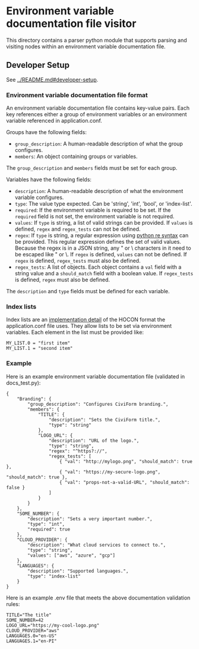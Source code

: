 # Environment variable documentation file visitor

This directory contains a parser python module that supports parsing and
visiting nodes within an environment variable documentation file.

## Developer Setup

See [../README.md#developer-setup](../README.md#developer-setup).

### Environment variable documentation file format

An environment variable documentation file contains key-value pairs. Each key
references either a group of environment variables or an environment variable
referenced in application.conf.

Groups have the following fields:

- `group_description`: A human-readable description of what the group
  configures.
- `members`: An object containing groups or variables.

The `group_description` and `members` fields must be set for each group.

Variables have the following fields:

- `description`: A human-readable description of what the environment variable
  configures.
- `type`: The value type expected. Can be 'string', 'int', 'bool', or
  'index-list'.
- `required`: If the environment variable is required to be set. If the
  `required` field is not set, the environment variable is not required.
- `values`: If `type` is string, a list of valid strings can be provided. If
  `values` is defined, `regex` and `regex_tests` can not be defined.
- `regex`: If `type` is string, a regular expression using [python re
  syntax](https://docs.python.org/3/library/re.html#regular-expression-syntax)
  can be provided. This regular expression defines the set of valid values.
  Because the regex is in a JSON string, any " or \ characters in it need to be
  escaped like \" or \\. If `regex` is defined, `values` can not be defined. If
  `regex` is defined, `regex_tests` must also be defined.
- `regex_tests`: A list of objects. Each object contains a `val` field with a
  string value and a `should_match` field with a boolean value. If `regex_tests`
  is defined, `regex` must also be defined.

The `description` and `type` fields must be defined for each variable.

### Index lists

Index lists are an [implementation
detail](https://github.com/lightbend/config/blob/main/HOCON.md#conversion-of-numerically-indexed-objects-to-arrays)
of the HOCON format the application.conf file uses. They allow lists to be set
via environment variables. Each element in the list must be provided like:

```
MY_LIST.0 = "first item"
MY_LIST.1 = "second item"
```

### Example

Here is an example environment variable documentation file (validated in docs_test.py):

```env-var-docs-file-example
{
    "Branding": {
        "group_description": "Configures CiviForm branding.",
        "members": {
            "TITLE": {
                "description": "Sets the CiviForm title.",
                "type": "string"
            },
            "LOGO_URL": {
                "description": "URL of the logo.",
                "type": "string",
                "regex": "^https?://",
                "regex_tests": [
                    { "val": "http://mylogo.png", "should_match": true },
                    { "val": "https://my-secure-logo.png", "should_match": true },
                    { "val": "props-not-a-valid-URL", "should_match": false }
                ]
            }
        }
    },
    "SOME_NUMBER": {
        "description": "Sets a very important number.",
        "type": "int",
        "required": true
    },
    "CLOUD_PROVIDER": {
        "description": "What cloud services to connect to.",
        "type": "string",
        "values": ["aws", "azure", "gcp"]
    },
    "LANGUAGES": {
        "description": "Supported languages.",
        "type": "index-list"
    }
}
```

Here is an example .env file that meets the above documentation validation rules:

```
TITLE="The title"
SOME_NUMBER=42
LOGO_URL="https://my-cool-logo.png"
CLOUD_PROVIDER="aws"
LANGUAGES.0="en-US"
LANGUAGES.1="en-PI"
```
